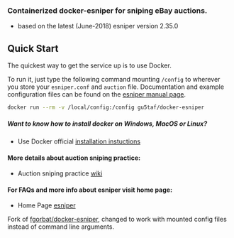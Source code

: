 ### Containerized docker-esniper for sniping eBay auctions.

- based on the latest (June-2018) esniper version 2.35.0

## Quick Start

The quickest way to get the service up is to use Docker.

To run it, just type the following command mounting `/config` to wherever you store your `esniper.conf` and `auction` file.
Documentation and example configuration files can be found on the [esniper manual page](http://esniper.sourceforge.net/esniper_man.html).

```sh
docker run --rm -v /local/config:/config gu5taf/docker-esniper
```

##### Want to know how to install docker on Windows, MacOS or Linux?
* Use Docker official [installation instuctions](https://docs.docker.com/engine/installation/)

#### More details about auction sniping practice:
* Auction sniping practice [wiki](https://en.wikipedia.org/wiki/Auction_sniping)

#### For FAQs and more info about esniper visit home page:
* Home Page [esniper](http://esniper.sourceforge.net/index.html)

Fork of [fgorbat/docker-esniper](https://github.com/fgorbat/docker-esniper), changed to work with mounted config files instead of command line arguments.
